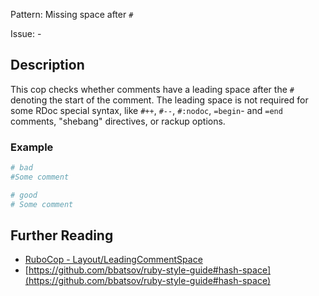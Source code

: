 Pattern: Missing space after `#`

Issue: -

## Description

This cop checks whether comments have a leading space after the
`#` denoting the start of the comment. The leading space is not
required for some RDoc special syntax, like `#++`, `#--`,
`#:nodoc`, `=begin`- and `=end` comments, "shebang" directives,
or rackup options.

### Example

```ruby
# bad
#Some comment

# good
# Some comment
```

## Further Reading

* [RuboCop - Layout/LeadingCommentSpace](https://rubocop.readthedocs.io/en/latest/cops_layout/#layoutleadingcommentspace)
* [https://github.com/bbatsov/ruby-style-guide#hash-space](https://github.com/bbatsov/ruby-style-guide#hash-space)
